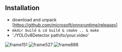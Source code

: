 ## Installation

- download and unpack [https://github.com/microsoft/onnxruntime/releases]
- `mkdir build & cd build & cmake .. & make`
- './YOLOv8Detector path/to/your.video'

![frame151](https://github.com/user-attachments/assets/efb8a4c4-4754-480d-9677-27fb72ef709d)
![frame527](https://github.com/user-attachments/assets/cbc9fd09-6362-4a13-9d7a-8b82a78444ce)
![frame888](https://github.com/user-attachments/assets/4a926ae0-3336-4246-a53d-88ade25b2f7d)

